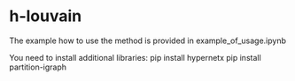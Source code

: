 # h-louvain
The example how to use the method is provided in example_of_usage.ipynb

You need to install additional libraries:
pip install hypernetx
pip install partition-igraph
